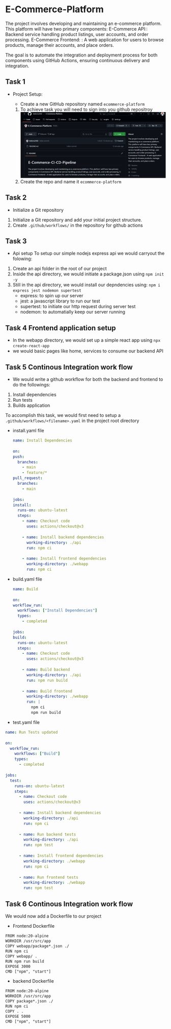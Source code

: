 # E-Commerce-Platform

The project involves developing and maintaining an e-commerce platform. This platform will have two primary components: E-Commerce API:: Backend service handling product listings, user accounts, and order processing.  E-Commerce Frontend: : A web application for users to browse products, manage their accounts, and place orders.

The goal is to automate the integration and deployment process for both components using GitHub Actions, ensuring continuous delivery and integration.

## Task 1

- Project Setup:
  - Create a new GitHub repository named `ecommerce-platform`
  
  1. To achieve task you will need to sign into you github repositroy
  ![Sign into github repository](/github-repo.png)
  2. Create the repo and name it `ecommerce-platform`

## Task 2

- Initialize a Git repository

1. Initialize a Git repository and add your initial project structure.
2. Create `.github/workflows/` in the repository for github actions

## Task 3

- Api setup
To setup our simple nodejs express api we would carryout the folowing:

1. Create an api folder in the root of our project
2. Inside the api directory, we would initiate a package.json using `npm init -y`
3. Still in the api directory, we would install our depndencies using:
   `npm i express jest nodemon supertest`
   - express: to spin up our server
   - jest: a javascript library to run our test
   - supertest: to initiate our http request during server test
   - nodemon: to automatially keep our server running
  
## Task 4 Frontend application setup

- In the webapp directory, we would set up a simple react app using `npx create-react-app`
- we would basic pages like home, services to consume our backend API

## Task 5 Continous Integration work flow

- We would write a github workflow for both the backend and frontend to do the followings:

1. Install dependencies
2. Run tests
3. Builds application

To accomplish this task, we would first need to setup a  `.github/workflows/<filename>.yaml` in the project root directory

- install.yaml file

  ```yaml
  name: Install Dependencies

  on:
  push:
    branches:
      - main
      - feature/*
  pull_request:
    branches:
      - main

  jobs:
  install:
    runs-on: ubuntu-latest
    steps:
      - name: Checkout code
        uses: actions/checkout@v3

      - name: Install backend dependencies
        working-directory: ./api
        run: npm ci

      - name: Install frontend dependencies
        working-directory: ./webapp
        run: npm ci

  ```

- build.yaml file

  ```yaml
  name: Build

  on:
  workflow_run:
    workflows: ["Install Dependencies"]
    types:
      - completed

  jobs:
  build:
    runs-on: ubuntu-latest
    steps:
      - name: Checkout code
        uses: actions/checkout@v3

      - name: Build backend
        working-directory: ./api
        run: npm run build

      - name: Build frontend
        working-directory: ./webapp
        run: |
          npm ci
          npm run build

  ```

- test.yaml file

```yaml
name: Run Tests updated

on:
  workflow_run:
    workflows: ["Build"]
    types:
      - completed

jobs:
  test:
    runs-on: ubuntu-latest
    steps:
      - name: Checkout code
        uses: actions/checkout@v3

      - name: Install backend dependencies
        working-directory: ./api
        run: npm ci

      - name: Run backend tests
        working-directory: ./api
        run: npm test

      - name: Install frontend dependencies
        working-directory: ./webapp
        run: npm ci

      - name: Run frontend tests
        working-directory: ./webapp
        run: npm test

```

## Task 6 Continous Integration work flow

We would now add a Dockerfile to our project

- Frontend Dockerfile

```DSL
FROM node:20-alpine
WORKDIR /usr/src/app
COPY webapp/package*.json ./
RUN npm ci
COPY webapp/ .
RUN npm run build
EXPOSE 3000
CMD ["npm", "start"]

```

- backend Dockerfile

```DSL
FROM node:20-alpine
WORKDIR /usr/src/app
COPY package*.json ./
RUN npm ci
COPY . .
EXPOSE 5000
CMD ["npm", "start"]


```
